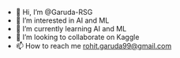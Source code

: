 - 👋 Hi, I’m @Garuda-RSG
- 👀 I’m interested in AI and ML
- 🌱 I’m currently learning AI and ML
- 💞️ I’m looking to collaborate on Kaggle
- 📫 How to reach me rohit.garuda99@gmail.com

<!---
Garuda-RSG/Garuda-RSG is a ✨ special ✨ repository because its `README.md` (this file) appears on your GitHub profile.
You can click the Preview link to take a look at your changes.
--->
